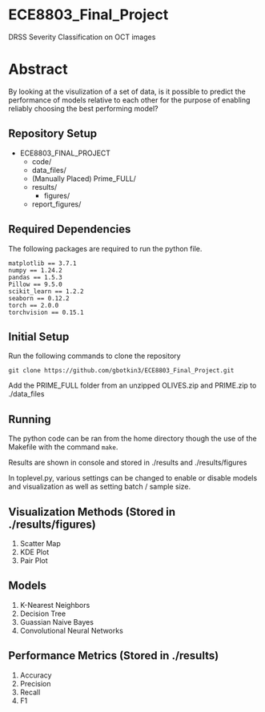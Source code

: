 # ECE8803_Final_Project
DRSS Severity Classification on OCT images

# Abstract

By looking at the visulization of a set of data, is it possible to predict the performance of models relative to each other for the purpose of enabling reliably choosing the best performing model?

## Repository Setup

- ECE8803_FINAL_PROJECT
  - code/
  - data_files/
   - (Manually Placed) Prime_FULL/
  - results/
    - figures/ 
  - report_figures/

## Required Dependencies

The following packages are required to run the python file.

```
matplotlib == 3.7.1
numpy == 1.24.2
pandas == 1.5.3
Pillow == 9.5.0
scikit_learn == 1.2.2
seaborn == 0.12.2
torch == 2.0.0
torchvision == 0.15.1
```

## Initial Setup

Run the following commands to clone the repository

```
git clone https://github.com/gbotkin3/ECE8803_Final_Project.git
```

Add the PRIME_FULL folder from an unzipped OLIVES.zip and PRIME.zip to ./data_files

## Running

The python code can be ran from the home directory though the use of the Makefile with the command ```make```.

Results are shown in console and stored in ./results and ./results/figures

In toplevel.py, various settings can be changed to enable or disable models and visualization as well as setting batch / sample size.

## Visualization Methods (Stored in ./results/figures)

  1. Scatter Map
  2. KDE Plot
  2. Pair Plot

## Models 

  1. K-Nearest Neighbors
  2. Decision Tree
  3. Guassian Naive Bayes 
  4. Convolutional Neural Networks

## Performance Metrics (Stored in ./results)

  1. Accuracy
  2. Precision
  3. Recall
  4. F1

